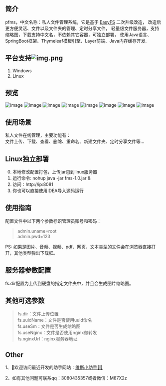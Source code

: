 ## 简介
pfms，中文名称：私人文件管理系统，它是基于 [EasyFS](https://gitee.com/whvse/easy-fs) 二次升级改造，
改造后更方便灵活、文件以及文件夹的管理、定时分享文件，
轻量级文件服务器，支持缩略图，下载支持中文名，不依赖其它容器，可独立部署，
使用Java语言、SpringBoot框架、Thymeleaf模板引擎、Layer前端、Java内存缓存开发.

## 平台支持![img.png](img.png)
1. Windows
2. Linux

## 预览
![image](https://raw.githubusercontent.com/MrCinco/images/master/pfms/01.png)
![image](https://raw.githubusercontent.com/MrCinco/images/master/pfms/02.png)
![image](https://raw.githubusercontent.com/MrCinco/images/master/pfms/03.png)
![image](https://raw.githubusercontent.com/MrCinco/images/master/pfms/04.png)
![image](https://raw.githubusercontent.com/MrCinco/images/master/pfms/05.png)
![image](https://raw.githubusercontent.com/MrCinco/images/master/pfms/06.png)
![image](https://raw.githubusercontent.com/MrCinco/images/master/pfms/07.png)
![image](https://raw.githubusercontent.com/MrCinco/images/master/pfms/08.png)

## 使用场景
私人文件在线管理，主要功能有：  
文件上传、下载、查看、删除、重命名、新建文件夹、定时分享文件等...

## Linux独立部署
0. 本地修改配置打包，上传jar包到linux服务器
1. 运行命令: nohup java -jar fms-1.0.jar &
2. 访问：http://ip:8081
3. 你也可以直接使用IDEA导入源码运行

## 使用指南
配置文件中以下两个参数标识管理员账号和密码：
> admin.uname=root  
  admin.pwd=123  
  
PS: 如果是图片、音频、视频、pdf、网页、文本类型的文件会在浏览器直接打开，其他类型弹出下载框。

## 服务器参数配置
fs.dir配置为上传到硬盘的指定文件夹中，并且会生成图片缩略图。

## 其他可选参数
> fs.dir：文件上传位置  
fs.uuidName：文件是否使用uuid命名  
fs.useSm：文件是否生成缩略图  
fs.useNginx：文件是否使用nginx做转发  
fs.nginxUrl：nginx服务器地址

## Other
1、👏欢迎访问最近开发的助手网站：[维斯小助手🚀🚀](https://weisizhushou.com)

2、如有其他问题可联系qq：3080435357或者微信：M87X2z
